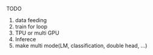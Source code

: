 TODO
1. data feeding
2. train for loop
3. TPU or multi GPU
4. Inferece
5. make multi mode(LM, classification, double head, ...)

